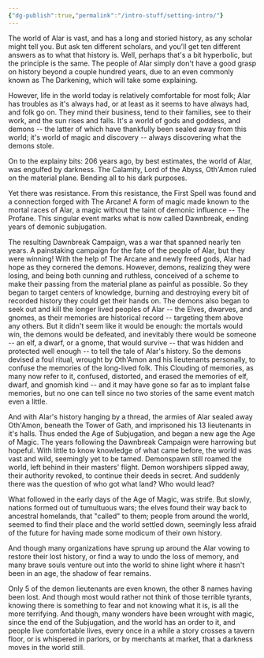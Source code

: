 ```yaml
---
{"dg-publish":true,"permalink":"/intro-stuff/setting-intro/"}
---
```



The world of Alar is vast, and has a long and storied history, as any scholar might tell you. But ask ten different scholars, and you'll get ten different answers as to what that history is. Well, perhaps that's a bit hyperbolic, but the principle is the same. The people of Alar simply don't have a good grasp on history beyond a couple hundred years, due to an even commonly known as The Darkening, which will take some explaining.

However, life in the world today is relatively comfortable for most folk; Alar has troubles as it's always had, or at least as it seems to have always had, and folk go on. They mind their business, tend to their families, see to their work, and the sun rises and falls. It's a world of gods and goddess, and demons -- the latter of which have thankfully been sealed away from this world; it's world of magic and discovery -- always discovering what the demons stole.

On to the explainy bits: 206 years ago, by best estimates, the world of Alar, was engulfed by darkness. The Calamity, Lord of the Abyss, Oth'Amon ruled on the material plane. Bending all to his dark purposes. 

Yet there was resistance. From this resistance, the First Spell was found and a connection forged with The Arcane! A form of magic made known to the mortal races of Alar, a magic without the taint of demonic influence -- The Profane. This singular event marks what is now called Dawnbreak, ending years of demonic subjugation. 

The resulting Dawnbreak Campaign, was a war that spanned nearly ten years. A painstaking campaign for the fate of the people of Alar, but they were winning! With the help of The Arcane and newly freed gods, Alar had hope as they cornered the demons. However, demons, realizing they were losing, and being both cunning and ruthless, conceived of a scheme to make their passing from the material plane as painful as possible. So they began to target centers of knowledge, burning and destroying every bit of recorded history they could get their hands on. The demons also began to seek out and kill the longer lived peoples of Alar -- the Elves, dwarves, and gnomes, as their memories are historical record -- targeting them above any others. But it didn't seem like it would be enough: the mortals would win, the demons would be defeated, and inevitably there would be someone -- an elf, a dwarf, or a gnome, that would survive -- that was hidden and protected well enough -- to tell the tale of Alar's history. So the demons devised a foul ritual, wrought by Oth'Amon and his lieutenants personally, to confuse the memories of the long-lived folk. This Clouding of memories, as many now refer to it, confused, distorted, and erased the memories of elf, dwarf, and gnomish kind -- and it may have gone so far as to implant false memories, but no one can tell since no two stories of the same event match even a little. 

And with Alar's history hanging by a thread, the armies of Alar sealed away Oth'Amon, beneath the Tower of Gath, and imprisoned his 13 lieutenants in it's halls. Thus ended the Age of Subjugation, and began a new age the Age of Magic. The years following the Dawnbreak Campaign were harrowing but hopeful. With little to know knowledge of what came before, the world was vast and wild, seemingly yet to be tamed. Demonspawn still roamed the world, left behind in their masters' flight. Demon worshipers slipped away, their authority revoked, to continue their deeds in secret. And suddenly there was the question of who got what land? Who would lead?

What followed in the early days of the Age of Magic, was strife. But slowly, nations formed out of tumultuous wars; the elves found their way back to ancestral homelands, that "called" to them; people from around the world, seemed to find their place and the world settled down, seemingly less afraid of the future for having made some modicum of their own history. 

And though many organizations have sprung up around the Alar vowing to restore their lost history, or find a way to undo the loss of memory, and many brave souls venture out into the world to shine light where it hasn't been in an age, the shadow of fear remains. 

Only 5 of the demon lieutenants are even known, the other 8 names having been lost. And though most would rather not think of those terrible tyrants, knowing there is something to fear and not knowing what it is, is all the more terrifying. And though, many wonders have been wrought with magic, since the end of the Subjugation, and the world has an order to it, and people live comfortable lives, every once in a while a story crosses a tavern floor, or is whispered in parlors, or by merchants at market, that a darkness moves in the world still. 